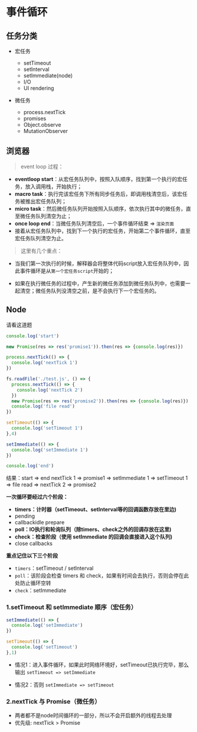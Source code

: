 # 事件循环

## 任务分类

- 宏任务
  - setTimeout
  - setInterval
  - setImmediate(node)
  - I/O
  - UI rendering

- 微任务
  - process.nextTick
  - promises
  - Object.observe
  - MutationObserver

## 浏览器

> event loop 过程：

  - **eventloop start**：从宏任务队列中，按照入队顺序，找到第一个执行的宏任务，放入调用栈，开始执行；
  - **macro task**：执行完该宏任务下所有同步任务后，即调用栈清空后，该宏任务被推出宏任务队列；
  - **micro task**：然后微任务队列开始按照入队顺序，依次执行其中的微任务，直至微任务队列清空为止；
  - **once loop end**：当微任务队列清空后，一个事件循环结束 => `渲染页面`
  - 接着从宏任务队列中，找到下一个执行的宏任务，开始第二个事件循环，直至宏任务队列清空为止。



> 这里有几个重点：

- 当我们第一次执行的时候，解释器会将整体代码script放入宏任务队列中，因此事件循环是从`第一个宏任务script`开始的；

- 如果在执行微任务的过程中，产生新的微任务添加到微任务队列中，也需要一起清空；微任务队列没清空之前，是不会执行下一个宏任务的。


## Node

请看这道题

```js
console.log('start')

new Promise(res => res('promise1')).then(res => {console.log(res)})

process.nextTick(() => {
  console.log('nextTick 1')
})

fs.readFile('./test.js', () => {
  process.nextTick(() => {
    console.log('nextTick 2')
  })
  new Promise(res => res('promise2')).then(res => {console.log(res)})
  console.log('file read')
})

setTimeout(() => {
  console.log('setTimeout 1')
},4)

setImmediate(() => {
  console.log('setImmediate 1')
})

console.log('end')
```

结果：start => end nextTick 1 => promise1 => setImmediate 1 => setTimeout 1 => file read => nextTick 2 => promise2

**一次循环要经过六个阶段：**

- **timers：计时器（setTimeout、setInterval等的回调函数存放在里边)**
- pending
- callbackidle prepare
- **poll：IO执行和轮询队列（除timers、check之外的回调存放在这里)**
- **check：检查阶段（使用 setImmediate 的回调会直接进入这个队列)**
- close callbacks

**重点记住以下三个阶段**

- `timers`：setTimeout / setInterval
- `poll`：该阶段会检查 timers 和 check，如果有时间会去执行，否则会停在此处防止循环空转
- `check`：setImmediate

### 1.setTimeout 和 setImmediate 顺序（宏任务）

```js
setImmediate(() => {
  console.log('setImmediate')
})

setTimeout(() => {
  console.log('setTimeout')
},1)
```

- 情况1：进入事件循环，如果此时网络环境好，setTimeout已执行完毕，那么输出 `setTimeout => setImmediate`

- 情况2：否则  `setImmediate => setTimeout`

### 2.nextTick 与 Promise（微任务）

- 两者都不是node时间循环的一部分，所以不会开启额外的线程去处理
- 优先级: nextTick > Promise

